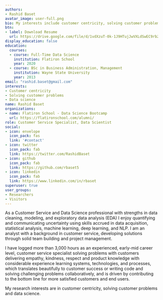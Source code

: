 ```yaml
---
authors:
- Rashid Baset
avatar_image: user-full.png
bio: My interests include customer centricity, solving customer problems, data science, machine learning/natural language processing. 
btn:
- label: Download Resume
  url: https://drive.google.com/file/d/1vdXzuT-0k-1J9HTujJwVXLdSwEC9rb2G/view?usp=sharing
display_education: false
education:
  courses:
  - course: Full-Time Data Science
    institution: Flatiron School 
    year: 2020
  - course: BSc in Business Administration, Management 
    institution: Wayne State University
    year: 2013
email: "rashid.baset@gmail.com"
interests:
- Customer centricity
- Solving customer problems 
- Data science
name: Rashid Baset
organizations:
- name: Flatiron School - Data Science Bootcamp
  url: https://flatironschool.com/alumni/
role: Customer Service Specialist, Data Scientist  
social:
- icon: envelope
  icon_pack: fas
  link: '#contact'
- icon: twitter
  icon_pack: fab
  link: https://twitter.com/RashidBaset
- icon: github
  icon_pack: fab
  link: https://github.com/rbaset5
- icon: linkedin
  icon_pack: fab
  link: https://www.linkedin.com/in/rbaset
superuser: true
user_groups:
- Researchers
- Visitors
---
```


As a Customer Service and Data Science professional with strengths in  data cleaning, modeling, and exploratory data analysis (EDA) I enjoy quantifying and communicating uncertainty using skills accrued in data acquisition, statistical analysis, machine learning, deep learning, and NLP. I am an analyst with a background in customer service, developing solutions through solid team building and project management. 

I have logged more than 3,000 hours as an experienced, early-mid career level, customer service specialist solving problems with customers delivering empathy, kindness, respect and product knowledge with considerable experience learning systems, technologies, and processes, which translates beautifully to customer success or writing code and solving challenging problems collaboratively, and is driven by contributing to the bottom line for more satisfied customers and end users.

My research interests are in customer centricity, solving customer problems and data science.